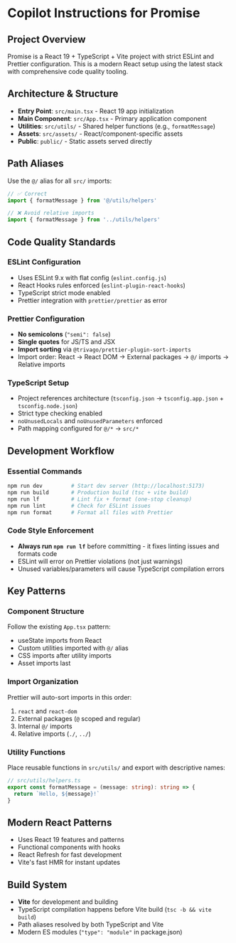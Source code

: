 # Copilot Instructions for Promise

## Project Overview

Promise is a React 19 + TypeScript + Vite project with strict ESLint and Prettier configuration. This is a modern React setup using the latest stack with comprehensive code quality tooling.

## Architecture & Structure

- **Entry Point**: `src/main.tsx` - React 19 app initialization
- **Main Component**: `src/App.tsx` - Primary application component
- **Utilities**: `src/utils/` - Shared helper functions (e.g., `formatMessage`)
- **Assets**: `src/assets/` - React/component-specific assets
- **Public**: `public/` - Static assets served directly

## Path Aliases

Use the `@/` alias for all `src/` imports:
```typescript
// ✅ Correct
import { formatMessage } from '@/utils/helpers'

// ❌ Avoid relative imports
import { formatMessage } from '../utils/helpers'
```

## Code Quality Standards

### ESLint Configuration
- Uses ESLint 9.x with flat config (`eslint.config.js`)
- React Hooks rules enforced (`eslint-plugin-react-hooks`)
- TypeScript strict mode enabled
- Prettier integration with `prettier/prettier` as error

### Prettier Configuration
- **No semicolons** (`"semi": false`)
- **Single quotes** for JS/TS and JSX
- **Import sorting** via `@trivago/prettier-plugin-sort-imports`
- Import order: React → React DOM → External packages → `@/` imports → Relative imports

### TypeScript Setup
- Project references architecture (`tsconfig.json` → `tsconfig.app.json` + `tsconfig.node.json`)
- Strict type checking enabled
- `noUnusedLocals` and `noUnusedParameters` enforced
- Path mapping configured for `@/*` → `src/*`

## Development Workflow

### Essential Commands
```bash
npm run dev         # Start dev server (http://localhost:5173)
npm run build       # Production build (tsc + vite build)
npm run lf          # Lint fix + format (one-stop cleanup)
npm run lint        # Check for ESLint issues
npm run format      # Format all files with Prettier
```

### Code Style Enforcement
- **Always run `npm run lf`** before committing - it fixes linting issues and formats code
- ESLint will error on Prettier violations (not just warnings)
- Unused variables/parameters will cause TypeScript compilation errors

## Key Patterns

### Component Structure
Follow the existing `App.tsx` pattern:
- useState imports from React
- Custom utilities imported with `@/` alias
- CSS imports after utility imports
- Asset imports last

### Import Organization
Prettier will auto-sort imports in this order:
1. `react` and `react-dom` 
2. External packages (`@` scoped and regular)
3. Internal `@/` imports
4. Relative imports (`./`, `../`)

### Utility Functions
Place reusable functions in `src/utils/` and export with descriptive names:
```typescript
// src/utils/helpers.ts
export const formatMessage = (message: string): string => {
  return `Hello, ${message}!`
}
```

## Modern React Patterns

- Uses React 19 features and patterns
- Functional components with hooks
- React Refresh for fast development
- Vite's fast HMR for instant updates

## Build System

- **Vite** for development and building
- TypeScript compilation happens before Vite build (`tsc -b && vite build`)
- Path aliases resolved by both TypeScript and Vite
- Modern ES modules (`"type": "module"` in package.json)
